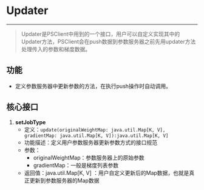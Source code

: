 # Updater

---


> Updater是PSClient中用到的一个接口，用户可以自定义实现其中的Updater方法，PSClient会在push数据到参数服务器之前先用updater方法处理传入的参数和梯度数据。

## 功能

* 定义参数服务器中更新参数的方法，在执行push操作时自动调用。


## 核心接口

1. **setJobType**
	- 定义：```update(originalWeightMap: java.util.Map[K, V], gradientMap: java.util.Map[K, V]):java.util.Map[K, V] ```
	- 功能描述：定义用户参数服务器更新参数方式的接口规范
	- 参数：
		- originalWeightMap：参数服务器上的原始参数
		- gradientMap：一般是梯度列表参数
	- 返回值：java.util.Map[K, V] ：用户自定义更新后的Map数据，也就是真正更新到参数服务器的Map数据